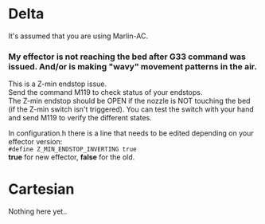 # Delta
It's assumed that you are using Marlin-AC.  
### My effector is not reaching the bed after G33 command was issued. And/or is making "wavy" movement patterns in the air.
This is a Z-min endstop issue.  
Send the command M119 to check status of your endstops.  
The Z-min endstop should be OPEN if the nozzle is NOT touching the bed (if the Z-min switch isn't triggered). You can test the switch with your hand and send M119 to verify the different states.

In configuration.h there is a line that needs to be edited depending on your effector version:  
`#define Z_MIN_ENDSTOP_INVERTING true`  
**true** for new effector, **false** for the old.

# Cartesian
Nothing here yet..